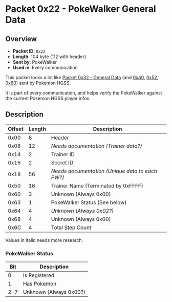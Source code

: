 # Packet 0x22 - PokeWalker General Data
## Overview
- **Packet ID**: ``0x22``
- **Length**: 104 byte (112 with header)
- **Sent by**: PokeWalker
- **Used in**: Every communication

This packet looks a lot like [Packet 0x32 - General Data](0x32%20-%20Pokemon%20General%20Data.md) (and [0x40](0x40%20-%20Pokemon%20General%20Data.md), [0x52](0x52%20-%20Pokemon%20General%20Data.md), [0x60](0x60%20-%20Pokemon%20General%20Data.md)) sent by Pokemon HGSS.

It is part of every communication, and helps verify the PokeWalker against the current Pokemon HGSS player infos.

## Description
| Offset | Length | Description                                     |
|--------|--------|-------------------------------------------------|
| 0x00   | 8      | Header                                          |
| 0x08   | 12     | _Needs documentation (Trainer data?)_           |
| 0x14   | 2      | Trainer ID                                      |
| 0x16   | 2      | Secret ID                                       |
| 0x18   | 56     | _Needs documentation (Unique data to each PW?)_ |
| 0x50   | 16     | Trainer Name (Terminated by 0xFFFF)             |
| 0x60   | 3      | Unknown (Always 0x00)                           |
| 0x63   | 1      | PokeWalker Status (See below)                   |
| 0x64   | 4      | _Unknown (Always 0x02?)_                        |
| 0x68   | 4      | Unknown (Always 0x00)                           |
| 0x6C   | 4      | Total Step Count                                |

Values in italic needs more research.

### PokeWalker Status
| Bit | Description            |
|-----|------------------------|
| 0   | Is Registered          |
| 1   | Has Pokemon            |
| 2-7 | Unknown (Always 0x00?) |